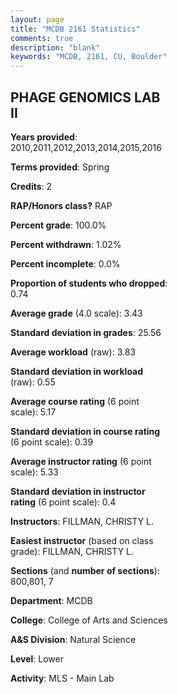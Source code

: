 ```yaml
---
layout: page
title: "MCDB 2161 Statistics"
comments: true
description: "blank"
keywords: "MCDB, 2161, CU, Boulder"
--- 
```

<head>
<script src="https://ajax.googleapis.com/ajax/libs/jquery/2.1.3/jquery.min.js"></script>
<script src="https://dl.dropboxusercontent.com/s/pc42nxpaw1ea4o9/highcharts.js?dl=0"></script>
<!-- <script src="../assets/js/highcharts.js"></script> -->
<style type="text/css">@font-face {
	font-family: "Bebas Neue";
	src: url(https://www.filehosting.org/file/details/544349/BebasNeue%20Regular.otf) format("opentype");
	}
	h1.Bebas { 
		font-family: "Bebas Neue", Verdana, Tahoma;
	}
</style>
</head>
<body>
	<div id="container" style="float: right; width: 45%; height: 88%; margin-left: 2.5%; margin-right: 2.5%;"></div>
	<script language="JavaScript">
		$(document).ready(function() {
		var chart = {type: 'column'};
		var title = {text: 'Grade Distribution'};
		var xAxis = {categories: ['A','B','C','D','F'],crosshair: true};
		var yAxis = {min: 0,title: {text: 'Percentage'}};
		var tooltip = {headerFormat: '<center><b><span style="font-size:20px">{point.key}</span></b></center>',
		               pointFormat: '<td style="padding:0"><b>{point.y:.1f}%</b></td>',
		               footerFormat: '</table>',shared: true,useHTML: true};
		var plotOptions = {column: {pointPadding: 0.0,borderWidth: 0}};  
		var credits = {enabled: false};var series= [{name: 'Percent',data: [65.19,22.22,10.37,0.74,1.48,]}];
		var json = {};
		json.chart = chart;
		json.title = title;
		json.tooltip = tooltip;
		json.xAxis = xAxis;
		json.yAxis = yAxis;  
		json.series = series;
		json.plotOptions = plotOptions;  
		json.credits = credits;
		$('#container').highcharts(json);
	});
	</script>
</body>
			   
## PHAGE GENOMICS LAB II

**Years provided**: 2010,2011,2012,2013,2014,2015,2016

**Terms provided**: Spring

**Credits**: 2

**RAP/Honors class?** RAP

**Percent grade**: 100.0%

**Percent withdrawn**: 1.02%

**Percent incomplete**: 0.0%

**Proportion of students who dropped**: 0.74

**Average grade** (4.0 scale): 3.43

**Standard deviation in grades**: 25.56

**Average workload** (raw): 3.83

**Standard deviation in workload** (raw): 0.55

**Average course rating** (6 point scale): 5.17

**Standard deviation in course rating** (6 point scale): 0.39

**Average instructor rating** (6 point scale): 5.33

**Standard deviation in instructor rating** (6 point scale): 0.4

**Instructors**: FILLMAN, CHRISTY L.

**Easiest instructor** (based on class grade): FILLMAN, CHRISTY L.

**Sections** (and **number of sections**): 800,801, 7

**Department**: MCDB

**College**: College of Arts and Sciences

**A&S Division**: Natural Science

**Level**: Lower

**Activity**: MLS - Main Lab